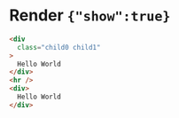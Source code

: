 # Render `{"show":true}`

```html
<div
  class="child0 child1"
>
  Hello World
</div>
<hr />
<div>
  Hello World
</div>
```
